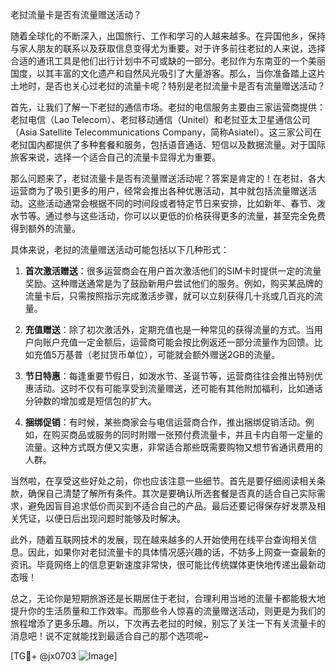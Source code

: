 老挝流量卡是否有流量赠送活动？

随着全球化的不断深入，出国旅行、工作和学习的人越来越多。在异国他乡，保持与家人朋友的联系以及获取信息变得尤为重要。对于许多前往老挝的人来说，选择合适的通讯工具是他们出行计划中不可或缺的一部分。老挝作为东南亚的一个美丽国度，以其丰富的文化遗产和自然风光吸引了大量游客。那么，当你准备踏上这片土地时，是否也关心过老挝的流量卡呢？特别是老挝流量卡是否有流量赠送活动？

首先，让我们了解一下老挝的通信市场。老挝的电信服务主要由三家运营商提供：老挝电信（Lao Telecom）、老挝移动通信（Unitel）和老挝亚太卫星通信公司（Asia Satellite Telecommunications Company，简称Asiatel）。这三家公司在老挝国内都提供了多种套餐和服务，包括语音通话、短信以及数据流量。对于国际旅客来说，选择一个适合自己的流量卡显得尤为重要。

那么问题来了，老挝流量卡是否有流量赠送活动呢？答案是肯定的！在老挝，各大运营商为了吸引更多的用户，经常会推出各种优惠活动，其中就包括流量赠送活动。这些活动通常会根据不同的时间段或者特定节日来安排，比如新年、春节、泼水节等。通过参与这些活动，你可以以更低的价格获得更多的流量，甚至完全免费得到额外的流量。

具体来说，老挝的流量赠送活动可能包括以下几种形式：

1. **首次激活赠送**：很多运营商会在用户首次激活他们的SIM卡时提供一定的流量奖励。这种赠送通常是为了鼓励新用户尝试他们的服务。例如，购买某品牌的流量卡后，只需按照指示完成激活步骤，就可以立刻获得几十兆或几百兆的流量。

2. **充值赠送**：除了初次激活外，定期充值也是一种常见的获得流量的方式。当用户向账户充值一定金额后，运营商可能会按比例返还一部分流量作为回馈。比如充值5万基普（老挝货币单位），可能就会额外赠送2GB的流量。

3. **节日特惠**：每逢重要节假日，如泼水节、圣诞节等，运营商往往会推出特别优惠活动。这时不仅有可能享受到流量赠送，还可能有其他附加福利，比如通话分钟数的增加或是短信包的扩大。

4. **捆绑促销**：有时候，某些商家会与电信运营商合作，推出捆绑促销活动。例如，在购买商品或服务的同时附赠一张预付费流量卡，并且卡内自带一定量的流量。这种方式既方便又实惠，非常适合那些既需要购物又想节省通讯费用的人群。

当然啦，在享受这些好处之前，你也应该注意一些细节。首先是要仔细阅读相关条款，确保自己清楚了解所有条件。其次是要确认所选套餐是否真的适合自己实际需求，避免因盲目追求低价而买到不适合自己的产品。最后还要记得保存好发票及相关凭证，以便日后出现问题时能够及时解决。

此外，随着互联网技术的发展，现在越来越多的人开始使用在线平台查询相关信息。因此，如果你对老挝流量卡的具体情况感兴趣的话，不妨多上网查一查最新的资讯。毕竟网络上的信息更新速度非常快，很可能比传统媒体更快地传递出最新动态哦！

总之，无论你是短期旅游还是长期居住于老挝，合理利用当地的流量卡都能极大地提升你的生活质量和工作效率。而那些令人惊喜的流量赠送活动，则更是为我们的旅程增添了更多乐趣。所以，下次再去老挝的时候，别忘了关注一下有关流量卡的消息吧！说不定就能找到最适合自己的那个选项呢~

[TG💪+ @jx0703 ![Image](https://github.com/user-attachments/assets/dbca1d08-cadb-493c-b0ec-ad6f7a83f270)]